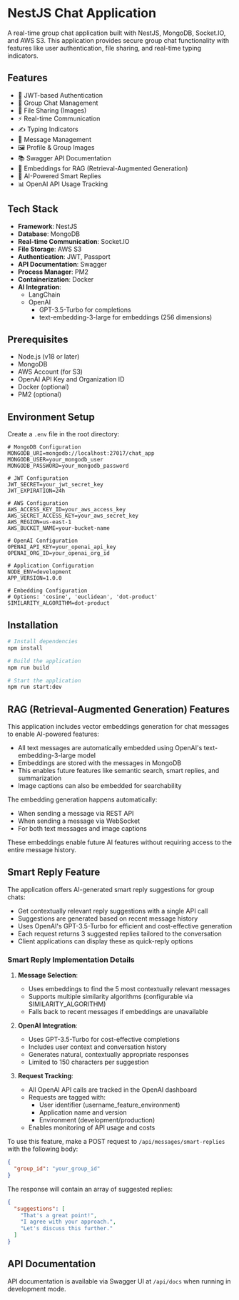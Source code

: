 # NestJS Chat Application

A real-time group chat application built with NestJS, MongoDB, Socket.IO, and AWS S3. This application provides secure group chat functionality with features like user authentication, file sharing, and real-time typing indicators.

## Features

- 🔐 JWT-based Authentication
- 👥 Group Chat Management
- 📁 File Sharing (Images)
- ⚡ Real-time Communication
- ✍️ Typing Indicators
- 📝 Message Management
- 🖼️ Profile & Group Images
- 📚 Swagger API Documentation
- 🧠 Embeddings for RAG (Retrieval-Augmented Generation)
- 💬 AI-Powered Smart Replies
- 📊 OpenAI API Usage Tracking

## Tech Stack

- **Framework**: NestJS
- **Database**: MongoDB
- **Real-time Communication**: Socket.IO
- **File Storage**: AWS S3
- **Authentication**: JWT, Passport
- **API Documentation**: Swagger
- **Process Manager**: PM2
- **Containerization**: Docker
- **AI Integration**: 
  - LangChain
  - OpenAI
    - GPT-3.5-Turbo for completions
    - text-embedding-3-large for embeddings (256 dimensions)

## Prerequisites

- Node.js (v18 or later)
- MongoDB
- AWS Account (for S3)
- OpenAI API Key and Organization ID
- Docker (optional)
- PM2 (optional)

## Environment Setup

Create a `.env` file in the root directory:

```env
# MongoDB Configuration
MONGODB_URI=mongodb://localhost:27017/chat_app
MONGODB_USER=your_mongodb_user
MONGODB_PASSWORD=your_mongodb_password

# JWT Configuration
JWT_SECRET=your_jwt_secret_key
JWT_EXPIRATION=24h

# AWS Configuration
AWS_ACCESS_KEY_ID=your_aws_access_key
AWS_SECRET_ACCESS_KEY=your_aws_secret_key
AWS_REGION=us-east-1
AWS_BUCKET_NAME=your-bucket-name

# OpenAI Configuration
OPENAI_API_KEY=your_openai_api_key
OPENAI_ORG_ID=your_openai_org_id

# Application Configuration
NODE_ENV=development
APP_VERSION=1.0.0

# Embedding Configuration
# Options: 'cosine', 'euclidean', 'dot-product'
SIMILARITY_ALGORITHM=dot-product
```

## Installation

```bash
# Install dependencies
npm install

# Build the application
npm run build

# Start the application
npm run start:dev
```

## RAG (Retrieval-Augmented Generation) Features

This application includes vector embeddings generation for chat messages to enable AI-powered features:

- All text messages are automatically embedded using OpenAI's text-embedding-3-large model
- Embeddings are stored with the messages in MongoDB
- This enables future features like semantic search, smart replies, and summarization
- Image captions can also be embedded for searchability

The embedding generation happens automatically:
- When sending a message via REST API
- When sending a message via WebSocket
- For both text messages and image captions

These embeddings enable future AI features without requiring access to the entire message history.

## Smart Reply Feature

The application offers AI-generated smart reply suggestions for group chats:

- Get contextually relevant reply suggestions with a single API call
- Suggestions are generated based on recent message history
- Uses OpenAI's GPT-3.5-Turbo for efficient and cost-effective generation
- Each request returns 3 suggested replies tailored to the conversation
- Client applications can display these as quick-reply options

### Smart Reply Implementation Details

1. **Message Selection**:
   - Uses embeddings to find the 5 most contextually relevant messages
   - Supports multiple similarity algorithms (configurable via SIMILARITY_ALGORITHM)
   - Falls back to recent messages if embeddings are unavailable

2. **OpenAI Integration**:
   - Uses GPT-3.5-Turbo for cost-effective completions
   - Includes user context and conversation history
   - Generates natural, contextually appropriate responses
   - Limited to 150 characters per suggestion

3. **Request Tracking**:
   - All OpenAI API calls are tracked in the OpenAI dashboard
   - Requests are tagged with:
     - User identifier (username_feature_environment)
     - Application name and version
     - Environment (development/production)
   - Enables monitoring of API usage and costs

To use this feature, make a POST request to `/api/messages/smart-replies` with the following body:

```json
{
  "group_id": "your_group_id"
}
```

The response will contain an array of suggested replies:

```json
{
  "suggestions": [
    "That's a great point!",
    "I agree with your approach.",
    "Let's discuss this further."
  ]
}
```

## API Documentation

API documentation is available via Swagger UI at `/api/docs` when running in development mode.